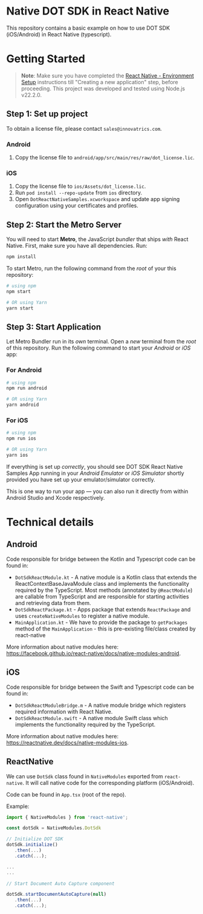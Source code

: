 # Native DOT SDK in React Native

This repository contains a basic example on how to use DOT SDK (iOS/Android) in React Native (typescript).

# Getting Started

>**Note**: Make sure you have completed the [React Native - Environment Setup](https://reactnative.dev/docs/environment-setup) instructions till "Creating a new application" step, before proceeding. This project was developed and tested using Node.js v22.2.0.

## Step 1: Set up project

To obtain a license file, please contact `sales@innovatrics.com`.

### Android

1. Copy the license file to `android/app/src/main/res/raw/dot_license.lic`.

### iOS

1. Copy the license file to `ios/Assets/dot_license.lic`.
1. Run `pod install --repo-update` from `ios` directory.
1. Open `DotReactNativeSamples.xcworkspace` and update app signing configuration using your certificates and profiles.

## Step 2: Start the Metro Server

You will need to start **Metro**, the JavaScript _bundler_ that ships _with_ React Native. First, make sure you have all dependencies. Run:

```bash
npm install
```

To start Metro, run the following command from the _root_ of your this repository:

```bash
# using npm
npm start

# OR using Yarn
yarn start
```

## Step 3: Start Application

Let Metro Bundler run in its _own_ terminal. Open a _new_ terminal from the _root_ of this repository. Run the following command to start your _Android_ or _iOS_ app:

### For Android

```bash
# using npm
npm run android

# OR using Yarn
yarn android
```

### For iOS

```bash
# using npm
npm run ios

# OR using Yarn
yarn ios
```

If everything is set up _correctly_, you should see DOT SDK React Native Samples App running in your _Android Emulator_ or _iOS Simulator_ shortly provided you have set up your emulator/simulator correctly.

This is one way to run your app — you can also run it directly from within Android Studio and Xcode respectively.

# Technical details

## Android

Code responsible for bridge between the Kotlin and Typescript code can be found in:

- `DotSdkReactModule.kt` - A native module is a Kotlin class that extends the ReactContextBaseJavaModule class and implements the functionality required by the TypeScript. Most methods (annotated by `@ReactModule`) are callable from TypeScript and are responsible for starting activities and retrieving data from them.
- `DotSdkReactPackage.kt` - Apps package that extends `ReactPackage` and uses `createNativeModules` to register a native module.
- `MainApplication.kt` - We have to provide the package to `getPackages` method of the `MainApplication` - this is pre-existing file/class created by react-native

More information about native modules here: https://facebook.github.io/react-native/docs/native-modules-android.

## iOS

Code responsible for bridge between the Swift and Typescript code can be found in:

- `DotSdkReactModuleBridge.m` - A native module bridge which registers required information with React Native.
- `DotSdkReactModule.swift` - A native module Swift class which implements the functionality required by the TypeScript.

More information about native modules here: https://reactnative.dev/docs/native-modules-ios.

## ReactNative

We can use `DotSdk` class found in `NativeModules` exported from `react-native`. It will call native code for the corresponding platform (iOS/Android).

Code can be found in `App.tsx` (root of the repo).

Example:

```typescript
import { NativeModules } from 'react-native';

const dotSdk = NativeModules.DotSdk

// Initialize DOT SDK
dotSdk.initialize()
   .then(...)
   .catch(...);

...
...

// Start Document Auto Capture component

dotSdk.startDocumentAutoCapture(null)
   .then(...)
   .catch(...);

```
